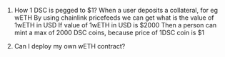 1. How 1 DSC is pegged to $1?
   When a user deposits a collateral, for eg wETH
   By using chainlink pricefeeds we can get what is the value of 1wETH in USD
   If value of 1wETH in USD is $2000
   Then a person can mint a max of 2000 DSC coins, because price of 1DSC coin is $1

2. Can I deploy my own wETH contract?
